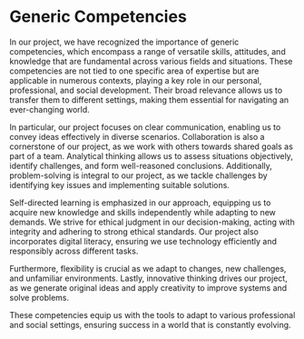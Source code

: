 # Generic Competencies 



In our project, we have recognized the importance of generic competencies, which encompass a range of versatile skills, attitudes, and knowledge that are fundamental across various fields and situations. These competencies are not tied to one specific area of expertise but are applicable in numerous contexts, playing a key role in our personal, professional, and social development. Their broad relevance allows us to transfer them to different settings, making them essential for navigating an ever-changing world.

In particular, our project focuses on clear communication, enabling us to convey ideas effectively in diverse scenarios. Collaboration is also a cornerstone of our project, as we work with others towards shared goals as part of a team. Analytical thinking allows us to assess situations objectively, identify challenges, and form well-reasoned conclusions. Additionally, problem-solving is integral to our project, as we tackle challenges by identifying key issues and implementing suitable solutions.

Self-directed learning is emphasized in our approach, equipping us to acquire new knowledge and skills independently while adapting to new demands. We strive for ethical judgment in our decision-making, acting with integrity and adhering to strong ethical standards. Our project also incorporates digital literacy, ensuring we use technology efficiently and responsibly across different tasks.

Furthermore, flexibility is crucial as we adapt to changes, new challenges, and unfamiliar environments. Lastly, innovative thinking drives our project, as we generate original ideas and apply creativity to improve systems and solve problems.

These competencies equip us with the tools to adapt to various professional and social settings, ensuring success in a world that is constantly evolving.
